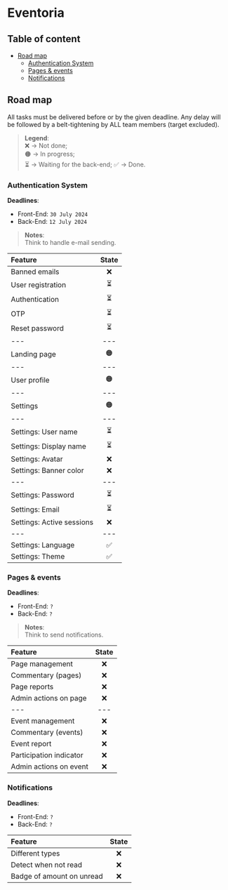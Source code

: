# Eventoria

## Table of content
- [Road map](#road-map)
  - [Authentication System](#authentication-system)
  - [Pages & events](#pages--events)
  - [Notifications](#notifications)

## Road map
All tasks must be delivered before or by the given deadline. Any delay will be followed by a belt-tightening by ALL team members (target excluded).

> **Legend**:  
> ❌ -> Not done;  
> 🟠 -> In progress;  
> ⏳ -> Waiting for the back-end;
> ✅ -> Done.

### Authentication System
**Deadlines**: 
- Front-End: `30 July 2024`
- Back-End: `12 July 2024`

> **Notes**:  
> Think to handle e-mail sending.

| Feature                   | State |
|:--------------------------|:-----:|
| Banned emails             |   ❌   |
| User registration         |   ⏳   |
| Authentication            |   ⏳   |
| OTP                       |   ⏳   |
| Reset password            |   ⏳   |
| ---                       |  ---  |
| Landing page              |  🟠   |
| ---                       |  ---  |
| User profile              |  🟠   |
| ---                       |  ---  |
| Settings                  |  🟠   |
| ---                       |  ---  |
| Settings: User name       |   ⏳   |
| Settings: Display name    |   ⏳   |
| Settings: Avatar          |   ❌   |
| Settings: Banner color    |   ❌   |
| ---                       |  ---  |
| Settings: Password        |   ⏳   |
| Settings: Email           |   ⏳   |
| Settings: Active sessions |   ❌   |
| ---                       |  ---  |
| Settings: Language        |   ✅   |
| Settings: Theme           |   ✅   |

### Pages & events
**Deadlines**:
- Front-End: `?`
- Back-End: `?`

> **Notes**:  
> Think to send notifications.

| Feature                 | State |
|:------------------------|:-----:|
| Page management         |   ❌   |
| Commentary (pages)      |   ❌   |
| Page reports            |   ❌   |
| Admin actions on page   |   ❌   |
| ---                     |  ---  |
| Event management        |   ❌   |
| Commentary (events)     |   ❌   |
| Event report            |   ❌   |
| Participation indicator |   ❌   |
| Admin actions on event  |   ❌   |

### Notifications
**Deadlines**:
- Front-End: `?`
- Back-End: `?`

| Feature                   | State |
|:--------------------------|:-----:|
| Different types           |   ❌   |
| Detect when not read      |   ❌   |
| Badge of amount on unread |   ❌   |
